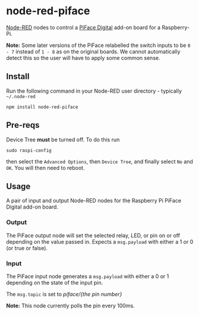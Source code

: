 node-red-piface
====================

<a href="http://nodered.org" target="_new">Node-RED</a> nodes to control a
<a href="http://www.piface.org.uk/products/piface_digital/" target="_new">PiFace Digital</a>
add-on board for a Raspberry-Pi.

**Note:** Some later versions of the PiFace relabelled the switch inputs to be `0 - 7`
instead of `1 - 8` as on the original boards.
We cannot automatically detect this so the user will have to apply some common sense.

Install
-------

Run the following command in your Node-RED user directory - typically `~/.node-red`

    npm install node-red-piface


Pre-reqs
--------

Device Tree **must** be turned off. To do this run

    sudo raspi-config

then select the `Advanced Options`, then `Device Tree`, and finally select `No`
and `OK`. You will then need to reboot.


Usage
-----

A pair of input and output Node-RED nodes for the Raspberry Pi PiFace Digital
add-on board.

### Output

The PiFace output node will set the selected relay, LED, or pin on or off
depending on the value passed in. Expects a `msg.payload` with either a
1 or 0 (or true or false).


### Input

The PiFace input node generates a `msg.payload` with either a 0 or 1
depending on the state of the input pin.

The `msg.topic` is set to <i>piface/{the pin number}</i>

<b>Note:</b> This node currently polls the pin every 100ms.
